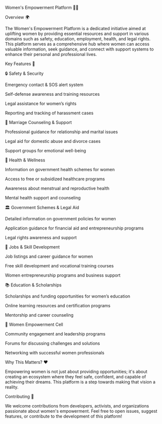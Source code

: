 Women's Empowerment Platform 💪✨

Overview 🌍

The Women's Empowerment Platform is a dedicated initiative aimed at uplifting women by providing essential resources and support in various domains such as safety, education, employment, health, and legal rights. This platform serves as a comprehensive hub where women can access valuable information, seek guidance, and connect with support systems to enhance their personal and professional lives.

Key Features 🚀

🔒 Safety & Security

Emergency contact & SOS alert system

Self-defense awareness and training resources

Legal assistance for women’s rights

Reporting and tracking of harassment cases

💍 Marriage Counseling & Support

Professional guidance for relationship and marital issues

Legal aid for domestic abuse and divorce cases

Support groups for emotional well-being

🏥 Health & Wellness

Information on government health schemes for women

Access to free or subsidized healthcare programs

Awareness about menstrual and reproductive health

Mental health support and counseling

🏛️ Government Schemes & Legal Aid

Detailed information on government policies for women

Application guidance for financial aid and entrepreneurship programs

Legal rights awareness and support

💼 Jobs & Skill Development

Job listings and career guidance for women

Free skill development and vocational training courses

Women entrepreneurship programs and business support

📚 Education & Scholarships

Scholarships and funding opportunities for women’s education

Online learning resources and certification programs

Mentorship and career counseling

🤝 Women Empowerment Cell

Community engagement and leadership programs

Forums for discussing challenges and solutions

Networking with successful women professionals

Why This Matters? ❤️

Empowering women is not just about providing opportunities; it's about creating an ecosystem where they feel safe, confident, and capable of achieving their dreams. This platform is a step towards making that vision a reality.

Contributing 🤝

We welcome contributions from developers, activists, and organizations passionate about women's empowerment. Feel free to open issues, suggest features, or contribute to the development of this platform!
